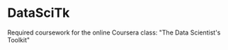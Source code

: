 DataSciTk
=========

Required coursework for the online Coursera class: "The Data Scientist's Toolkit"

